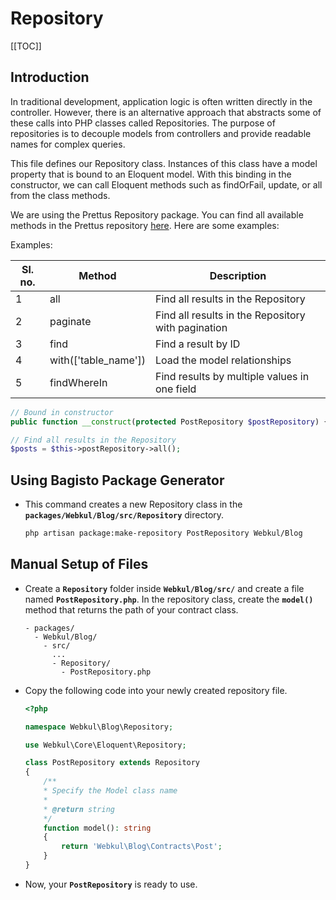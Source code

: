 # Repository

[[TOC]]

## Introduction

In traditional development, application logic is often written directly in the controller. However, there is an alternative approach that abstracts some of these calls into PHP classes called Repositories. The purpose of repositories is to decouple models from controllers and provide readable names for complex queries.

This file defines our Repository class. Instances of this class have a model property that is bound to an Eloquent model. With this binding in the constructor, we can call Eloquent methods such as findOrFail, update, or all from the class methods.

We are using the Prettus Repository package. You can find all available methods in the Prettus repository [here](https://github.com/andersao/l5-repository). Here are some examples:

Examples:

| Sl. no. | Method              | Description                               |
| ------- | ------              | -----------                               |
| 1       | all                 | Find all results in the Repository         |
| 2       | paginate            | Find all results in the Repository with pagination  |
| 3       | find                | Find a result by ID                        |
| 4       | with(['table_name'])| Load the model relationships               |
| 5       | findWhereIn         | Find results by multiple values in one field|

```php
// Bound in constructor
public function __construct(protected PostRepository $postRepository) {}
```

```php
// Find all results in the Repository
$posts = $this->postRepository->all();
```

## Using Bagisto Package Generator

- This command creates a new Repository class in the **`packages/Webkul/Blog/src/Repository`** directory.

  ```sh
  php artisan package:make-repository PostRepository Webkul/Blog
  ```

## Manual Setup of Files

- Create a **`Repository`** folder inside **`Webkul/Blog/src/`** and create a file named **`PostRepository.php`**. In the repository class, create the **`model()`** method that returns the path of your contract class.

  ```
  - packages/
    - Webkul/Blog/
      - src/
        ...
        - Repository/
          - PostRepository.php
  ```

- Copy the following code into your newly created repository file.

  ```php
  <?php

  namespace Webkul\Blog\Repository;

  use Webkul\Core\Eloquent\Repository;

  class PostRepository extends Repository
  {
      /**
      * Specify the Model class name
      *
      * @return string
      */
      function model(): string
      {
          return 'Webkul\Blog\Contracts\Post';
      }
  }
  ```

- Now, your **`PostRepository`** is ready to use.